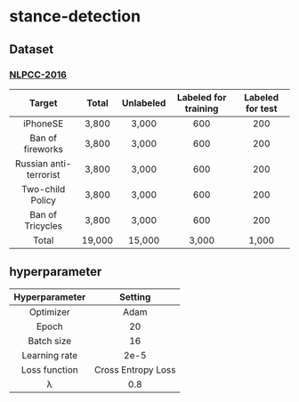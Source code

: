 # stance-detection



## Dataset

### [NLPCC-2016](http://tcci.ccf.org.cn/conference/2016/pages/page05_CFPTasks.html)

|         Target         | Total  | Unlabeled | Labeled for training | Labeled for test |
| :--------------------: | :----: | :-------: | :------------------: | :--------------: |
|        iPhoneSE        | 3,800  |   3,000   |         600          |       200        |
|    Ban of fireworks    | 3,800  |   3,000   |         600          |       200        |
| Russian anti-terrorist | 3,800  |   3,000   |         600          |       200        |
|    Two-child Policy    | 3,800  |   3,000   |         600          |       200        |
|    Ban of Tricycles    | 3,800  |   3,000   |         600          |       200        |
|         Total          | 19,000 |  15,000   |        3,000         |      1,000       |



## hyperparameter

| Hyperparameter |      Setting       |
| :------------: | :----------------: |
|   Optimizer    |        Adam        |
|     Epoch      |         20         |
|   Batch size   |         16         |
| Learning rate  |        2e-5        |
| Loss function  | Cross Entropy Loss |
|       λ        |        0.8         |
